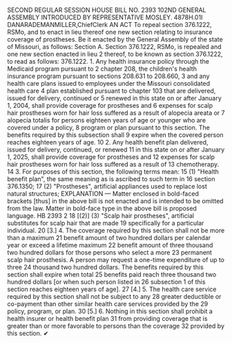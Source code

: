 SECOND REGULAR SESSION
HOUSE BILL NO. 2393
102ND GENERAL ASSEMBLY
INTRODUCED BY REPRESENTATIVE MOSLEY.
4878H.01I DANARADEMANMILLER,ChiefClerk
AN ACT
To repeal section 376.1222, RSMo, and to enact in lieu thereof one new section relating to
insurance coverage of prostheses.
Be it enacted by the General Assembly of the state of Missouri, as follows:
Section A. Section 376.1222, RSMo, is repealed and one new section enacted in lieu
2 thereof, to be known as section 376.1222, to read as follows:
376.1222. 1. Any health insurance policy through the Medicaid program pursuant to
2 chapter 208, the children's health insurance program pursuant to sections 208.631 to 208.660,
3 and any health care plans issued to employees under the Missouri consolidated health care
4 plan established pursuant to chapter 103 that are delivered, issued for delivery, continued or
5 renewed in this state on or after January 1, 2004, shall provide coverage for prostheses and
6 expenses for scalp hair prostheses worn for hair loss suffered as a result of alopecia areata or
7 alopecia totalis for persons eighteen years of age or younger who are covered under a policy,
8 program or plan pursuant to this section. The benefits required by this subsection shall
9 expire when the covered person reaches eighteen years of age.
10 2. Any health benefit plan delivered, issued for delivery, continued, or renewed
11 in this state on or after January 1, 2025, shall provide coverage for prostheses and
12 expenses for scalp hair prostheses worn for hair loss suffered as a result of
13 chemotherapy.
14 3. For purposes of this section, the following terms mean:
15 (1) "Health benefit plan", the same meaning as is ascribed to such term in
16 section 376.1350;
17 (2) "Prostheses", artificial appliances used to replace lost natural structures;
EXPLANATION — Matter enclosed in bold-faced brackets [thus] in the above bill is not enacted and is
intended to be omitted from the law. Matter in bold-face type in the above bill is proposed language.
HB 2393 2
18 [(2)] (3) "Scalp hair prostheses", artificial substitutes for scalp hair that are made
19 specifically for a particular individual.
20 [3.] 4. The coverage required by this section shall not be more than a maximum
21 benefit amount of two hundred dollars per calendar year or exceed a lifetime maximum
22 benefit amount of three thousand two hundred dollars for those persons who select a more
23 permanent scalp hair prosthesis. A person may request a one-time expenditure of up to three
24 thousand two hundred dollars. The benefits required by this section shall expire when total
25 benefits paid reach three thousand two hundred dollars [or when such person listed in
26 subsection 1 of this section reaches eighteen years of age].
27 [4.] 5. The health care service required by this section shall not be subject to any
28 greater deductible or co-payment than other similar health care services provided by the
29 policy, program, or plan.
30 [5.] 6. Nothing in this section shall prohibit a health insurer or health benefit plan
31 from providing coverage that is greater than or more favorable to persons than the coverage
32 provided by this section.
✔